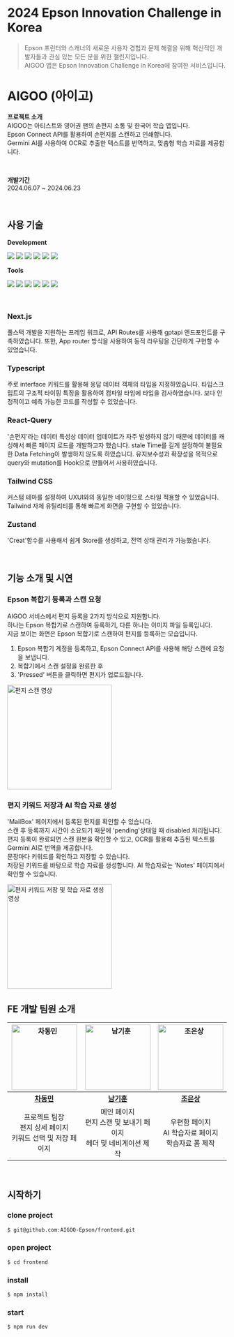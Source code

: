 # 2024 Epson Innovation Challenge in Korea
>Epson 프린터와 스캐너의 새로운 사용자 경험과 문제 해결을 위해 혁신적인 개발자들과 관심 있는 모든 분을 위한 챌린지입니다. <br/>
>AIGOO 앱은 Epson Innovation Challenge in Korea에 참여한 서비스입니다.

# AIGOO (아이고)

**프로젝트 소개** <br/>
 AIGOO는 아티스트와 영어권 팬의 손편지 소통 및 한국어 학습 앱입니다. <br/>Epson Connect API를 활용하여 손편지를 스캔하고 인쇄합니다. <br/> Germini AI를 사용하여 OCR로 추출한 텍스트를 번역하고, 맞춤형 학습 자료를 제공합니다. <br/>
 
<br/>

**개발기간** <br/>
2024.06.07 ~ 2024.06.23 <br/>

<br/>

## 사용 기술

**Development**

<p>
<img src="https://img.shields.io/badge/NEXT.js-000000?style=flat-square&logo=nextdotjs&logoColor=white" />
<img src="https://img.shields.io/badge/Axios-5A29E4?style=flat-square&logo=Axios&logoColor=white" />
<img src="https://img.shields.io/badge/TypeScript-3178C6?style=flat-square&logo=TypeScript&logoColor=white" />
<img src="https://img.shields.io/badge/Zustand-43B02A?style=flat-square&logo=Zustand&logoColor=white" />
<img src="https://img.shields.io/badge/TailwindCss-06B6D4?style=flat-square&logo=TailwindCss&logoColor=white" />
<img src="https://img.shields.io/badge/React Query-FF4154?style=flat-square&logo=reactquery&logoColor=white" />
<br />
</p>

**Tools**

<p>
<img src="https://img.shields.io/badge/NPM-CB3837?style=flat-square&logo=npm&logoColor=white"/>
<img src="https://img.shields.io/badge/Vercel-000000?style=flat-square&logo=Vercel&logoColor=white" />
<img src="https://img.shields.io/badge/VSCode-007ACC?style=flat-square&logo=Visual Studio Code&logoColor=white"/>
<img src="https://img.shields.io/badge/Git-F05032?style=flat-square&logo=git&logoColor=white"/>
<img src="https://img.shields.io/badge/Discord-5865F2?style=flat-square&logo=discord&logoColor=white" />
<img src="https://img.shields.io/badge/Figma-F24E1E?style=flat-square&logo=figma&logoColor=white" />
</p>

<br/>

### Next.js
풀스택 개발을 지원하는 프레임 워크로, API Routes를 사용해 gptapi 엔드포인트를 구축하였습니다. 또한, App router 방식을 사용하여 동적 라우팅을 간단하게 구현할 수 있었습니다.

### Typescript
주로 interface 키워드를 활용해 응답 데이터 객체의 타입을 지정하였습니다. 타입스크립트의 구조적 타이핑 특징을 활용하여 컴파일 타임에 타입을 검사하였습니다. 보다 안정적이고 예측 가능한 코드를 작성할 수 있었습니다.

### React-Query
'손편지'라는 데이터 특성상 데이터 업데이트가 자주 발생하지 않기 때문에 데이터를 캐싱해서 빠른 페이지 로드를 개발하고자 했습니다.
stale Time를 길게 설정하여 불필요한 Data Fetching이 발생하지 않도록 하였습니다. 
유지보수성과 확장성을 목적으로 query와 mutation를 Hook으로 만들어서 사용하였습니다.

### Tailwind CSS
커스텀 테마를 설정하여 UXUI와의 동일한 네이밍으로 스타일 적용할 수 있었습니다.
Tailwind 자체 유틸리티를 통해 빠르게 화면을 구현할 수 있었습니다.

### Zustand
'Creat'함수를 사용해서 쉽게 Store를 생성하고, 전역 상태 관리가 가능했습니다.


<br/>

## 기능 소개 및 시연

### Epson 복합기 등록과 스캔 요청
AIGOO 서비스에서 편지 등록을 2가지 방식으로 지원합니다. <br/>
하나는 Epson 복합기로 스캔하여 등록하기, 다른 하나는 이미지 파일 등록입니다.<br/>
지금 보이는 화면은 Epson 복합기로 스캔하여 편지를 등록하는 모습입니다. <br/>
1. Epson 복합기 계정을 등록하고, Epson Connect API를 사용해 해당 스캔에 요청을 보냅니다.
2. 복합기에서 스캔 설정을 완료한 후
3. 'Pressed' 버튼을 클릭하면 편지가 업로드됩니다. 
<img src="https://github.com/AIGOO-Epson/frontend/assets/128155681/a5b1645e-6ed4-4635-859f-766c2d0722cf" alt="편지 스캔 영상" width="240">


<br/>

### 편지 키워드 저장과 AI 학습 자료 생성
'MailBox' 페이지에서 등록된 편지를 확인할 수 있습니다. <br/>
스캔 후 등록까지 시간이 소요되기 때문에 'pending'상태일 때 disabled 처리됩니다. <br/>
편지 등록이 완료되면 스캔 원본을 확인할 수 있고, OCR를 활용해 추출된 텍스트를 Germini AI로 번역을 제공합니다. <br/>
문장마다 키워드를 확인하고 저장할 수 있습니다. <br/>
저장된 키워드를 바탕으로 학습 자료를 생성합니다. AI 학습자료는 'Notes' 페이지에서 확인할 수 있습니다. <br/>


<img src="https://github.com/AIGOO-Epson/frontend/assets/128155681/9ec593ea-f0ee-42ae-95e2-d5c10929548c" alt="편지 키워드 저장 및 학습 자료 생성 영상" width="240">

<br/>

## FE 개발 팀원 소개

|<a href="https://github.com/cdm1263"><img src="https://avatars.githubusercontent.com/u/122417731?v=4" width=150px alt="차동민" />|<a href="https://github.com/BearHumanS"><img src="https://avatars.githubusercontent.com/u/115094069?v=4" width=150px alt="남기훈" />|<a href="https://github.com/ChoEun-Sang"><img src="https://avatars.githubusercontent.com/u/128155681?v=4" width=150px alt="조은상" />|
|:---------------------------------------------------------------------------------------------------------------------------------:|:---------------------------------------------------------------------------------------------------------------------------------:|:---------------------------------------------------------------------------------------------------------------------------------:|
|                                             **[차동민](https://github.com/cdm1263)**                                             |                                             **[남기훈](https://github.com/BearHumanS)**                                             |                                             **[조은상](https://github.com/ChoEun-Sang)**                                             |
|프로젝트 팀장 <br/> 편지 상세 페이지 <br/> 키워드 선택 및 저장 페이지| 메인 페이지 <br/> 편지 스캔 및 보내기 페이지 <br/> 헤더 및 네비게이션 제작| 우편함 페이지 <br/> AI 학습자료 페이지 <br/> 학습자료 폼 제작|
<br/>

## 시작하기

### clone project
```bash
$ git@github.com:AIGOO-Epson/frontend.git
```
### open project
```bash
$ cd frontend
```
### install
```bash
$ npm install
```
### start
```bash
$ npm run dev
```
<br />
